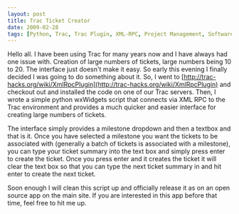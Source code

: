 ```yaml
---
layout: post
title: Trac Ticket Creator
date: 2009-02-28
tags: [Python, Trac, Trac Plugin, XML-RPC, Project Management, Software Development]
---
```

Hello all. I have been using Trac for many years now and I have always had one
issue with. Creation of large numbers of tickets, large numbers being 10 to 20.
The interface just doesn't make it easy. So early this evening I finally
decided I was going to do something about it. So, I went to
[http://trac-hacks.org/wiki/XmlRpcPlugin](http://trac-hacks.org/wiki/XmlRpcPlugin)
and checkout out and installed the code on one of our Trac servers. Then, I
wrote a simple python wxWidgets script that connects via XML RPC to the Trac
environment and provides a much quicker and easier interface for creating large
numbers of tickets.

The interface simply provides a milestone dropdown and then a textbox and that
is it. Once you have selected a milestone you want the tickets to be associated
with (generally a batch of tickets is associated with a milestone), you can
type your ticket summary into the text box and simply press enter to create the
ticket. Once you press enter and it creates the ticket it will clear the text
box so that you can type the next ticket summary in and hit enter to create the
next ticket.

Soon enough I will clean this script up and officially release it as on an open
source app on the main site. If you are interested in this app before that
time, feel free to hit me up.
